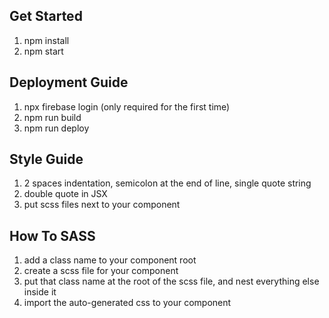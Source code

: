 ## Get Started
1. npm install
2. npm start

## Deployment Guide
1. npx firebase login (only required for the first time)
2. npm run build
3. npm run deploy

## Style Guide
1. 2 spaces indentation, semicolon at the end of line, single quote string
2. double quote in JSX
3. put scss files next to your component

## How To SASS
1. add a class name to your component root
2. create a scss file for your component
3. put that class name at the root of the scss file, and nest everything else inside it
4. import the auto-generated css to your component
